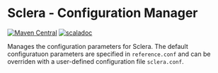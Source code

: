 # Sclera - Configuration Manager
[![Maven Central](https://maven-badges.herokuapp.com/maven-central/com.scleradb/sclera-config_2.13/badge.svg)](https://maven-badges.herokuapp.com/maven-central/com.scleradb/sclera-config_2.13)
[![scaladoc](https://javadoc.io/badge2/com.scleradb/sclera-config_2.13/scaladoc.svg)](https://javadoc.io/doc/com.scleradb/sclera-config_2.13)

Manages the configuration parameters for Sclera. The default configuratuon parameters are specified in `reference.conf` and can be overriden with a user-defined configuration file `sclera.conf`.
